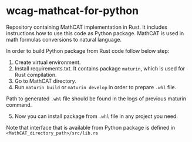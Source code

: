 # wcag-mathcat-for-python
Repository containing MathCAT implementation in Rust. It includes instructions how to use this code as Python package. MathCAT is used in math formulas conversions to natural language.

In order to build Python package from Rust code follow below step:

1. Create virtual environment.
2. Install requirements.txt. It contains package ```maturin```, which is used for Rust compilation.
3. Go to MathCAT directory.
4. Run ```maturin build``` or ```maturin develop``` in order to prepare ```.whl``` file.

Path to generated ```.whl``` file should be found in the logs of previous maturin command.

5. Now you can install package from ```.whl``` file in any project you need. 

Note that interface that is available from Python package is defined in ```<MathCAT_directory_path>/src/lib.rs```
